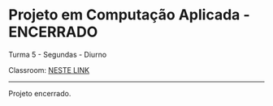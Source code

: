 # Projeto em Computação Aplicada - ENCERRADO

Turma 5 - Segundas - Diurno

Classroom: [NESTE LINK](https://classroom.google.com/c/NDg4ODEyMTQzMjA1?cjc=vhp5fwt)

---

Projeto encerrado.
